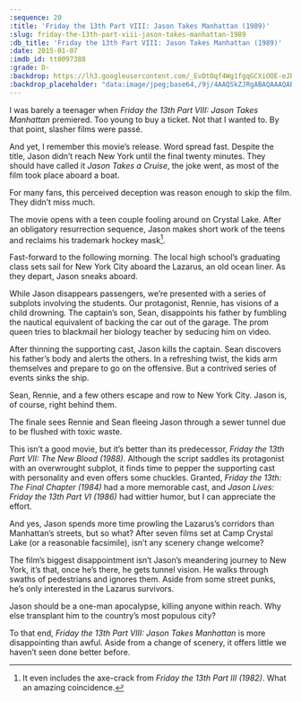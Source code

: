 ```yaml
---
:sequence: 20
:title: 'Friday the 13th Part VIII: Jason Takes Manhattan (1989)'
:slug: friday-the-13th-part-viii-jason-takes-manhattan-1989
:db_title: 'Friday the 13th Part VIII: Jason Takes Manhattan (1989)'
:date: 2015-01-07
:imdb_id: tt0097388
:grade: D-
:backdrop: https://lh3.googleusercontent.com/_EvDtOqf4Wg1fgqGCXiOOE-eJb0NegkIaEnT1BrOOG0PsJFBNUNd-UJLyoMOfNzghIuf2ogSi63d=w1000-l75-rj
:backdrop_placeholder: "data:image/jpeg;base64,/9j/4AAQSkZJRgABAQAAAQABAAD/2wCEACgcHiMeGSgjISMtKygwPGRBPDc3PHtYXUlkkYCZlo+AjIqgtObDoKrarYqMyP/L2u71////m8H////6/+b9//gBKy0tPDU8dkFBdviljKX4+Pj4+Pj4+Pj4+Pj4+Pj4+Pj4+Pj4+Pj4+Pj4+Pj4+Pj4+Pj4+Pj4+Pj4+Pj4+Pj4+P/AABEIAAsAFAMBIgACEQEDEQH/xAAYAAACAwAAAAAAAAAAAAAAAAAAAwIEBf/EACIQAAEDAwMFAAAAAAAAAAAAAAEAAhEDEiEEMVEUIkFxwf/EABUBAQEAAAAAAAAAAAAAAAAAAAAB/8QAFREBAQAAAAAAAAAAAAAAAAAAACH/2gAMAwEAAhEDEQA/AM2uWHUYaLR42TqrqPTFrabAScEDuCrO3PtO0jQ6o0OEgn4ioMoXtm4DiUJrzmIEDAgDlCEf/9k="
---
```


I was barely a teenager when _Friday the 13th Part VIII: Jason Takes Manhattan_ premiered. Too young to buy a ticket. Not that I wanted to. By that point, slasher films were passé.

And yet, I remember this movie’s release. Word spread fast. Despite the title, Jason didn’t reach New York until the final twenty minutes. They should have called it _Jason Takes a Cruise_, the joke went, as most of the film took place aboard a boat.

For many fans, this perceived deception was reason enough to skip the film. They didn’t miss much.

The movie opens with a teen couple fooling around on Crystal Lake. After an obligatory resurrection sequence, Jason makes short work of the teens and reclaims his trademark hockey mask[^1].

Fast-forward to the following morning. The local high school’s graduating class sets sail for New York City aboard the Lazarus, an old ocean liner. As they depart, Jason sneaks aboard.

While Jason disappears passengers, we’re presented with a series of subplots involving the students. Our protagonist, Rennie, has visions of a child drowning. The captain’s son, Sean, disappoints his father by fumbling the nautical equivalent of backing the car out of the garage. The prom queen tries to blackmail her biology teacher by seducing him on video.

After thinning the supporting cast, Jason kills the captain. Sean discovers his father’s body and alerts the others. In a refreshing twist, the kids arm themselves and prepare to go on the offensive. But a contrived series of events sinks the ship.

Sean, Rennie, and a few others escape and row to New York City. Jason is, of course, right behind them.

The finale sees Rennie and Sean fleeing Jason through a sewer tunnel due to be flushed with toxic waste.

This isn’t a good movie, but it’s better than its predecessor, _Friday the 13th Part VII: The New Blood (1988)_. Although the script saddles its protagonist with an overwrought subplot, it finds time to pepper the supporting cast with personality and even offers some chuckles. Granted, _Friday the 13th: The Final Chapter (1984)_ had a more memorable cast, and _Jason Lives: Friday the 13th Part VI (1986)_ had wittier humor, but I can appreciate the effort.

And yes, Jason spends more time prowling the Lazarus’s corridors than Manhattan’s streets, but so what? After seven films set at Camp Crystal Lake (or a reasonable facsimile), isn’t any scenery change welcome?

The film’s biggest disappointment isn’t Jason’s meandering journey to New York, it’s that, once he’s there, he gets tunnel vision. He walks through swaths of pedestrians and ignores them. Aside from some street punks, he’s only interested in the Lazarus survivors.

Jason should be a one-man apocalypse, killing anyone within reach. Why else transplant him to the country’s most populous city?

To that end, _Friday the 13th Part VIII: Jason Takes Manhattan_ is more disappointing than awful. Aside from a change of scenery, it offers little we haven’t seen done better before.

[^1]: It even includes the axe-crack from _Friday the 13th Part III (1982)_. What an amazing coincidence.
